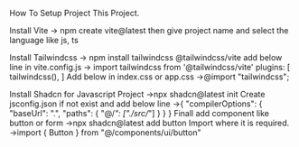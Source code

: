 How To Setup Project This Project.

<!-- Installing Vite -->
Install Vite
-> npm create vite@latest
then give project name and select the language like js, ts

<!-- Installing Tailwindcss -->
Install Tailwindcss
-> npm install tailwindcss @tailwindcss/vite
add below line in vite.config.js
-> import tailwindcss from '@tailwindcss/vite'
  plugins: [
    tailwindcss(),
  ]
Add below in index.css or app.css
->@import "tailwindcss";

<!-- Installing Shadcn UI -->
Install Shadcn for Javascript Project
->npx shadcn@latest init
Create jsconfig.json if not exist and add below line
->{
  "compilerOptions": {
    "baseUrl": ".",
    "paths": {
      "@/*": ["./src/*"]
    }
  }
}
Finall add component like button or form
->npx shadcn@latest add button
Import where it is required.
->import { Button } from "@/components/ui/button"
